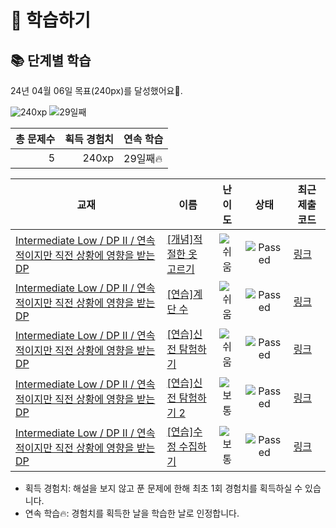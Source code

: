 # 📖 학습하기

## 📚 단계별 학습
24년 04월 06일 목표(240px)를 달성했어요🥳.

![240xp](https://img.shields.io/badge/EXP-240xp-%235cb85c.svg?for-the-badge)
![29일째](https://img.shields.io/badge/연속학습-29일째-%23E34F26.svg?for-the-badge)

|총 문제수|획득 경험치|연속 학습|
|---:|---:|---|
5|240xp|29일째🔥|

|교재|이름|난이도|상태|최근 제출 코드|
|---|---|:---:|:---:|---|
|[Intermediate Low / DP II / 연속적이지만 직전 상황에 영향을 받는 DP](https://www.codetree.ai/missions?missionId=2)|[[개념]적절한 옷 고르기](https://www.codetree.ai/missions/2/problems/select-proper-clothes)|![쉬움][easy]|![Passed][passed]|[링크](https://github.com/SighingOwl/codetree-TILs/blob/main/240406/%EC%A0%81%EC%A0%88%ED%95%9C%20%EC%98%B7%20%EA%B3%A0%EB%A5%B4%EA%B8%B0/select-proper-clothes.py)|
|[Intermediate Low / DP II / 연속적이지만 직전 상황에 영향을 받는 DP](https://www.codetree.ai/missions?missionId=2)|[[연습]계단 수](https://www.codetree.ai/missions/2/problems/stair-number)|![쉬움][easy]|![Passed][passed]|[링크](https://github.com/SighingOwl/codetree-TILs/blob/main/240406/%EA%B3%84%EB%8B%A8%20%EC%88%98/stair-number.py)|
|[Intermediate Low / DP II / 연속적이지만 직전 상황에 영향을 받는 DP](https://www.codetree.ai/missions?missionId=2)|[[연습]신전 탐험하기](https://www.codetree.ai/missions/2/problems/explore-temple)|![쉬움][easy]|![Passed][passed]|[링크](https://github.com/SighingOwl/codetree-TILs/blob/main/240406/%EC%8B%A0%EC%A0%84%20%ED%83%90%ED%97%98%ED%95%98%EA%B8%B0/explore-temple.py)|
|[Intermediate Low / DP II / 연속적이지만 직전 상황에 영향을 받는 DP](https://www.codetree.ai/missions?missionId=2)|[[연습]신전 탐험하기 2](https://www.codetree.ai/missions/2/problems/explore-temple-2)|![보통][medium]|![Passed][passed]|[링크](https://github.com/SighingOwl/codetree-TILs/blob/main/240406/%EC%8B%A0%EC%A0%84%20%ED%83%90%ED%97%98%ED%95%98%EA%B8%B0%202/explore-temple-2.py)|
|[Intermediate Low / DP II / 연속적이지만 직전 상황에 영향을 받는 DP](https://www.codetree.ai/missions?missionId=2)|[[연습]수정 수집하기](https://www.codetree.ai/missions/2/problems/collect-crystals)|![보통][medium]|![Passed][passed]|[링크](https://github.com/SighingOwl/codetree-TILs/blob/main/240406/%EC%88%98%EC%A0%95%20%EC%88%98%EC%A7%91%ED%95%98%EA%B8%B0/collect-crystals.py)|


* 획득 경험치: 해설을 보지 않고 푼 문제에 한해 최초 1회 경험치를 획득하실 수 있습니다.
* 연속 학습🔥: 경험치를 획득한 날을 학습한 날로 인정합니다.










[b5]: https://img.shields.io/badge/Bronze_5-%235D3E31.svg
[b4]: https://img.shields.io/badge/Bronze_4-%235D3E31.svg
[b3]: https://img.shields.io/badge/Bronze_3-%235D3E31.svg
[b2]: https://img.shields.io/badge/Bronze_2-%235D3E31.svg
[b1]: https://img.shields.io/badge/Bronze_1-%235D3E31.svg
[s5]: https://img.shields.io/badge/Silver_5-%23394960.svg
[s4]: https://img.shields.io/badge/Silver_4-%23394960.svg
[s3]: https://img.shields.io/badge/Silver_3-%23394960.svg
[s2]: https://img.shields.io/badge/Silver_2-%23394960.svg
[s1]: https://img.shields.io/badge/Silver_1-%23394960.svg
[g5]: https://img.shields.io/badge/Gold_5-%23FFC433.svg
[g4]: https://img.shields.io/badge/Gold_4-%23FFC433.svg
[g3]: https://img.shields.io/badge/Gold_3-%23FFC433.svg
[g2]: https://img.shields.io/badge/Gold_2-%23FFC433.svg
[g1]: https://img.shields.io/badge/Gold_1-%23FFC433.svg
[p5]: https://img.shields.io/badge/Platinum_5-%2376DDD8.svg
[p4]: https://img.shields.io/badge/Platinum_4-%2376DDD8.svg
[p3]: https://img.shields.io/badge/Platinum_3-%2376DDD8.svg
[p2]: https://img.shields.io/badge/Platinum_2-%2376DDD8.svg
[p1]: https://img.shields.io/badge/Platinum_1-%2376DDD8.svg
[passed]: https://img.shields.io/badge/Passed-%23009D27.svg
[failed]: https://img.shields.io/badge/Failed-%23D24D57.svg
[easy]: https://img.shields.io/badge/쉬움-%235cb85c.svg?for-the-badge
[medium]: https://img.shields.io/badge/보통-%23FFC433.svg?for-the-badge
[hard]: https://img.shields.io/badge/어려움-%23D24D57.svg?for-the-badge